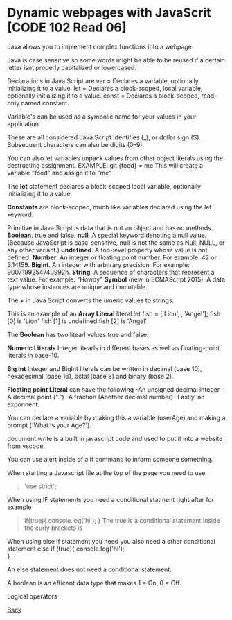 # Dynamic webpages with JavaScrit [CODE 102 Read 06]
Java allows you to implement complex functions into a webpage.

Java is case sensitive so some words might be able to be reused if a certain letter isnt properly capitalized or lowercased.

Declarations in Java Script are
var = Declares a variable, optionally initializing it to a value.
let = Declares a block-scoped, local variable, optionally initializing it to a value.
const = Declares a block-scoped, read-only named constant.

Variable's can be used as a symbolic name for your values in your application.

These are all considered Java Script Identifies (_), or dollar sign ($). Subsequent characters can also be digits (0–9).

You can also let variables unpack values from other object literals using the destructing assignment.
EXAMPLE: git {food} = me
This will create a variable "food" and assign it to "me"

The **let** statement declares a block-scoped local variable, optionally initializing it to a value.

**Constants** are block-scoped, much like variables declared using the let keyword.

Primitive in Java Script is data that is not an object and has no methods.
**Boolean**. true and false.
**null**. A special keyword denoting a null value. (Because JavaScript is case-sensitive, null is not the same as Null, NULL, or any other variant.)
**undefined**. A top-level property whose value is not defined.
**Number**. An integer or floating point number. For example: 42 or 3.14159.
**BigInt**. An integer with arbitrary precision. For example: 9007199254740992n.
**String**. A sequence of characters that represent a text value. For example: "Howdy"
**Symbol** (new in ECMAScript 2015). A data type whose instances are unique and immutable.

The + in Java Script converts the umeric values to strings.

This is an example of an **Array Literal**
literal let fish = ['Lion', , 'Angel'];
fish [0] is 'Lion'
fish [1] is undefined
fish [2] is 'Angel'

The **Boolean** has two litearl values true and false.

**Numeric Literals** Integer litearls in different bases as well as floating-point literals in base-10.

**Big Int** Integer and BigInt literals can be written in decimal (base 10), hexadecimal (base 16), octal (base 8) and binary (base 2).

**Floating point Literal** can have the following
-An unsigned decimal integer
-A decimal point (".")
-A fraction (Another decimal number)
-Lastly, an exponnent.

You can declare a variable by making this a variable (userAge) and making a prompt ('What is your Age?').

document.write is a built in javascript code and used to put it into a website from vscode.

You can use alert inside of a  if command to inform someone something. 

When starting a Javascript file at the top of the page you need to use 
> 'use strict';

When using IF statements you need a conditional statment right after for example
> if(true){
console.log('hi');
}
The true is a conditional statement
Inside the curly brackets is 

When using else if statement you need you also need a other conditional statement
else if (true){
console.log('hi');  
}

An else statement does not need a conditional statement.

A boolean is an efficent data type that makes 1 = On, 0 = Off.

Logical operators


[Back](README.md)
